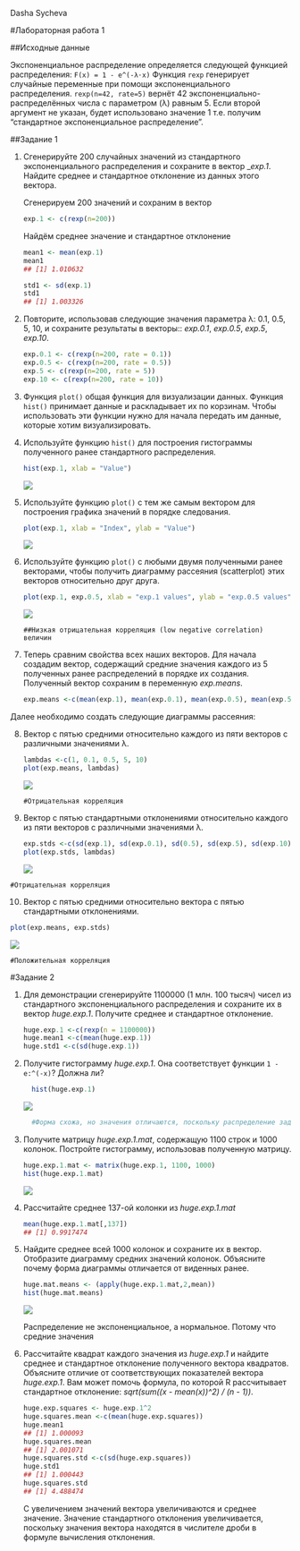 Dasha Sycheva  

#Лабораторная работа 1

##Исходные данные
  
  Экспоненциальное распределение определяется следующей функцией распределения:
    ```
    F(x) = 1 - e^(-λ⋅x)
    ```
  Функция ```rexp``` генерирует случайные переменные при помощи экспоненциального распределения. ```rexp(n=42, rate=5)``` вернёт 42 экспоненциально-распределённых числа с параметром (λ) равным 5. Если второй аргумент не указан, будет использовано значение 1 т.е. получим “стандартное экспоненциальное распределение”.

##Задание 1

1. Сгенерируйте 200 случайных значений из стандартного экспоненциального распределения и сохраните в вектор __exp.1_. Найдите среднее и стандартное отклонение из данных этого вектора.

    Сгенерируем 200 значений и сохраним в вектор
    
    
    ```r
    exp.1 <- c(rexp(n=200))
    ```

    Найдём среднее значение и стандартное отклонение
    
    
    ```r
    mean1 <- mean(exp.1)
    mean1
    ## [1] 1.010632
    
    std1 <- sd(exp.1)
    std1
    ## [1] 1.003326
    ```

2. Повторите, использовав следующие значения параметра λ: 0.1, 0.5, 5, 10, и сохраните результаты в векторы:: _exp.0.1_, _exp.0.5_, _exp.5_, _exp.10_.
    
    
    ```r
    exp.0.1 <- c(rexp(n=200, rate = 0.1))
    exp.0.5 <- c(rexp(n=200, rate = 0.5))
    exp.5 <- c(rexp(n=200, rate = 5))
    exp.10 <- c(rexp(n=200, rate = 10))
    ```
    
3. Функция ```plot()``` общая функция для визуализации данных. Функция ```hist()```  принимает данные и раскладывает их по корзинам. Чтобы использовать эти функции нужно для начала передать им данные, которые хотим визуализировать.

4. Используйте функцию ```hist()``` для построения гистограммы полученного ранее стандартного распределения.

    
    ```r
    hist(exp.1, xlab = "Value")
    ```
    
    ![](LR_1_files/figure-html/unnamed-chunk-4-1.png)<!-- -->

5. Используйте функцию ```plot()``` с тем же самым вектором для построения графика значений в порядке следования.

    
    ```r
    plot(exp.1, xlab = "Index", ylab = "Value")
    ```
    
    ![](LR_1_files/figure-html/unnamed-chunk-5-1.png)<!-- -->

6. Используйте функцию ```plot()``` с любыми двумя полученными ранее векторами, чтобы получить диаграмму рассеяния (scatterplot) этих векторов относительно друг друга.

    
    ```r
    plot(exp.1, exp.0.5, xlab = "exp.1 values", ylab = "exp.0.5 values")
    ```
    
    ![](LR_1_files/figure-html/unnamed-chunk-6-1.png)<!-- -->


    ```
    ##Низкая отрицательная корреляция (low negative correlation) величин
    ```
    
7. Теперь сравним свойства всех наших векторов. Для начала создадим вектор, содержащий средние значения каждого из 5 полученных ранее распределений в порядке их создания. Полученный вектор сохраним в переменную  _exp.means_. 

    
    ```r
    exp.means <-c(mean(exp.1), mean(exp.0.1), mean(exp.0.5), mean(exp.5), mean(exp.10))
    ```
    
    
  Далее необходимо создать следующие диаграммы рассеяния:

 8. Вектор с пятью средними относительно каждого из пяти векторов с различными значениями λ.


    
    ```r
    lambdas <-c(1, 0.1, 0.5, 5, 10)
    plot(exp.means, lambdas)
    ```
    
    ![](LR_1_files/figure-html/unnamed-chunk-8-1.png)<!-- -->


    ```
    #Отрицательная корреляция
    ```
9. Вектор с пятью стандартными отклонениями относительно каждого из пяти векторов с различными значениями λ.

    
    ```r
    exp.stds <-c(sd(exp.1), sd(exp.0.1), sd(0.5), sd(exp.5), sd(exp.10))
    plot(exp.stds, lambdas)
    ```
    
    ![](LR_1_files/figure-html/unnamed-chunk-9-1.png)<!-- -->


```
#Отрицательная корреляция
```
10. Вектор с пятью средними относительно вектора с пятью стандартными отклонениями.


```r
plot(exp.means, exp.stds)
```

![](LR_1_files/figure-html/unnamed-chunk-10-1.png)<!-- -->
```
#Положительная корреляция
```

#Задание 2
1. Для демонстрации сгенерируйте 1100000 (1 млн. 100 тысяч) чисел из стандартного экспоненциального распределения и сохраните их в вектор _huge.exp.1_. Получите среднее и стандартное отклонение.

    
    ```r
    huge.exp.1 <-c(rexp(n = 1100000))
    huge.mean1 <-c(mean(huge.exp.1))
    huge.std1 <-c(sd(huge.exp.1))
    ```
    
2. Получите гистограмму _huge.exp.1_. Она соответствует функции ``1 - e:^(-x)``? Должна ли?

    
    ```r
      hist(huge.exp.1)
    ```
    
    ![](LR_1_files/figure-html/unnamed-chunk-12-1.png)<!-- -->
    
    ```r
      #Форма схожа, но значения отличаются, поскольку распределение задано общей функцией, но для разного количества точек. 
    ```

3. Получите матрицу _huge.exp.1.mat_, содержащую 1100 строк и 1000 колонок. Постройте гистограмму, использовав полученную матрицу.
  
    
    ```r
    huge.exp.1.mat <- matrix(huge.exp.1, 1100, 1000)
    hist(huge.exp.1.mat)
    ```
    
    ![](LR_1_files/figure-html/unnamed-chunk-13-1.png)<!-- -->

4. Рассчитайте среднее 137-ой колонки из _huge.exp.1.mat_

    
    ```r
    mean(huge.exp.1.mat[,137])
    ## [1] 0.9917474
    ```

5. Найдите среднее всей 1000 колонок и сохраните их в вектор. Отобразите диаграмму средних значений колонок. Объясните почему форма диаграммы отличается от виденных ранее.

    
    ```r
    huge.mat.means <- (apply(huge.exp.1.mat,2,mean))
    hist(huge.mat.means)
    ```
    
    ![](LR_1_files/figure-html/unnamed-chunk-15-1.png)<!-- -->

      Распределение не экспоненциальное, а нормальное. Потому что средние значения


6. Рассчитайте квадрат каждого значения из _huge.exp.1_ и найдите среднее и стандартное отклонение полученного вектора квадратов. Объясните отличие от соответствующих показателей вектора _huge.exp.1_. Вам может помочь формула, по которой R рассчитывает стандартное отклонение: _sqrt(sum((x - mean(x))^2) / (n - 1))_.

    
    ```r
    huge.exp.squares <- huge.exp.1^2
    huge.squares.mean <-c(mean(huge.exp.squares))
    huge.mean1
    ## [1] 1.000093
    huge.squares.mean
    ## [1] 2.001071
    huge.squares.std <-c(sd(huge.exp.squares))
    huge.std1
    ## [1] 1.000443
    huge.squares.std
    ## [1] 4.488474
    ```

      С увеличением значений вектора увеличиваются и среднее значение. Значение стандартного отклонения увеличивается, поскольку значения вектора находятся в числителе дроби в формуле вычисления отклонения. 
